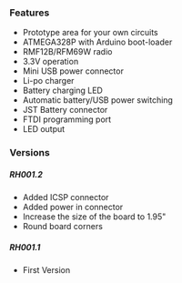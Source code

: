 ### Features

- Prototype area for your own circuits
- ATMEGA328P with Arduino boot-loader
- RMF12B/RFM69W radio
- 3.3V operation
- Mini USB power connector
- Li-po charger
- Battery charging LED
- Automatic battery/USB power switching
- JST Battery connector
- FTDI programming port
- LED output

### Versions

##### RH001.2
- Added ICSP connector
- Added power in connector
- Increase the size of the board to 1.95"
- Round board corners

##### RH001.1
- First Version